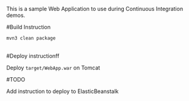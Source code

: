 This is a sample Web Application to use during Continuous Integration demos.

#Build Instruction





```
mvn3 clean package
```


\
#Deploy instructionff



Deploy ```target/WebApp.war``` on Tomcat
 
#TODO
 
Add instruction to deploy to ElasticBeanstalk

